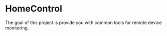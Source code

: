 HomeControl
===========

The goal of this project is provide you with common tools for remote device monitoring.
